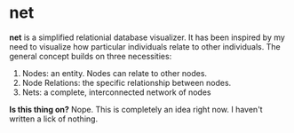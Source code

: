# net

**net** is a simplified relationial database visualizer. It has been inspired by my need to visualize how particular individuals relate to other individuals. The general concept builds on three necessities:

1. Nodes: an entity. Nodes can relate to other nodes.
2. Node Relations: the specific relationship between nodes.
3. Nets: a complete, interconnected network of nodes

**Is this thing on?** Nope. This is completely an idea right now. I haven't written a lick of nothing.
